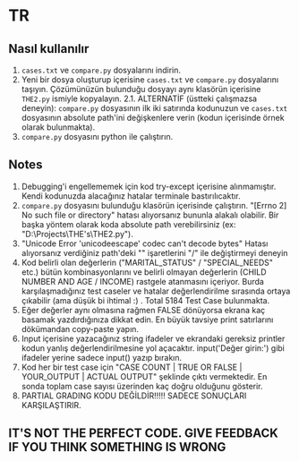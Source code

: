 # TR
## Nasıl kullanılır
1. `cases.txt` ve `compare.py` dosyalarını indirin.
2. Yeni bir dosya oluşturup içerisine `cases.txt` ve `compare.py` dosyalarını taşıyın. Çözümünüzün bulunduğu dosyayı aynı klasörün içerisine `THE2.py` ismiyle kopyalayın.
  2.1. ALTERNATİF (üstteki çalışmazsa deneyin): `compare.py` dosyasının ilk iki satırında kodunuzun ve `cases.txt` dosyasının absolute path'ini değişkenlere verin (kodun içerisinde örnek olarak bulunmakta).
5. `compare.py` dosyasını python ile çalıştırın.
## Notes
1. Debugging'i engellememek için kod try-except içerisine alınmamıştır. Kendi kodunuzda alacağınız hatalar terminale bastırılıcaktır.
2. `compare.py` dosyasını bulunduğu klasörün içerisinde çalıştırın. "[Errno 2] No such file or directory" hatası alıyorsanız bununla alakalı olabilir. Bir başka yöntem olarak koda absolute path verebilirsiniz (ex: "D:\Projects\THE's\THE2.py"). 
3. "Unicode Error 'unicodeescape' codec can't decode bytes" Hatası alıyorsanız verdiğiniz path'deki "\" işaretlerini "/" ile değiştirmeyi deneyin
4. Kod belirli olan değerlerin ("MARITAL_STATUS" / "SPECIAL_NEEDS" etc.) bütün kombinasyonlarını ve belirli olmayan değerlerin (CHILD NUMBER AND AGE / INCOME) rastgele atanmasını içeriyor. Burda karşılaşmadığınız test caseler ve hatalar değerlendirilme sırasında ortaya çıkabilir (ama düşük bi ihtimal :) . Total 5184 Test Case bulunmakta.
5. Eğer değerler aynı olmasına rağmen FALSE dönüyorsa ekrana kaç basamak yazdırdığınıza dikkat edin. En büyük tavsiye print satırlarını dökümandan copy-paste yapın.
6. Input içerisine yazacağınız string ifadeler ve ekrandaki gereksiz printler kodun yanlış değerlendirilmesine yol açacaktır. input('Değer girin:') gibi ifadeler yerine sadece input() yazıp bırakın.
7. Kod her bir test case için "CASE COUNT | TRUE OR FALSE | YOUR_OUTPUT | ACTUAL OUTPUT" şeklinde çıktı vermektedir. En sonda toplam case sayısı üzerinden kaç doğru olduğunu gösterir.
8. PARTIAL GRADING KODU DEĞİLDİR!!!!! SADECE SONUÇLARI KARŞILAŞTIRIR.
## IT'S NOT THE PERFECT CODE. GIVE FEEDBACK IF YOU THINK SOMETHING IS WRONG
